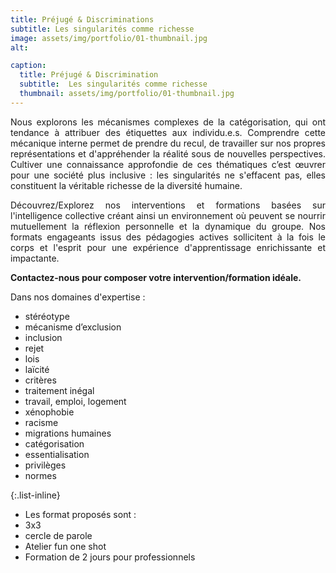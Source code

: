 ```yaml
---
title: Préjugé & Discriminations
subtitle: Les singularités comme richesse
image: assets/img/portfolio/01-thumbnail.jpg
alt: 

caption:
  title: Préjugé & Discrimination
  subtitle:  Les singularités comme richesse
  thumbnail: assets/img/portfolio/01-thumbnail.jpg
---
```


<p style="text-align: justify;">Nous explorons les mécanismes complexes de la catégorisation, qui ont tendance à attribuer des étiquettes aux individu.e.s. Comprendre cette mécanique interne permet de prendre du recul, de travailler sur nos propres représentations et d'appréhender la réalité sous de nouvelles perspectives. Cultiver une connaissance approfondie de ces thématiques c’est œuvrer pour une société plus inclusive : les singularités ne s'effacent pas, elles constituent la véritable richesse de la diversité humaine.</p> 

<p style="text-align: justify;">Découvrez/Explorez nos interventions et formations basées sur l'intelligence collective créant ainsi un environnement où peuvent se nourrir mutuellement la réflexion personnelle et la dynamique du groupe. Nos formats engageants issus des pédagogies actives sollicitent à la fois le corps et l'esprit pour une expérience d'apprentissage enrichissante et impactante.</p> 

**Contactez-nous pour composer votre intervention/formation idéale.**

<p style="text-align: left;"> 
Dans nos domaines d'expertise : </p>

<ul class="left-align">
    <li>stéréotype</li>
    <li>mécanisme d’exclusion</li>
    <li>inclusion</li>
    <li>rejet</li>
    <li>lois</li>
    <li>laïcité</li>
    <li>critères</li>
    <li>traitement inégal</li>
    <li>travail, emploi, logement</li>
    <li>xénophobie</li>
    <li>racisme</li>
    <li>migrations humaines</li>
    <li>catégorisation</li>
    <li>essentialisation</li>
    <li>privilèges</li>
    <li>normes</li>
</ul>


{:.list-inline}
- Les format proposés sont : 
- 3x3
- cercle de parole
- Atelier fun one shot 
- Formation de 2 jours pour professionnels


